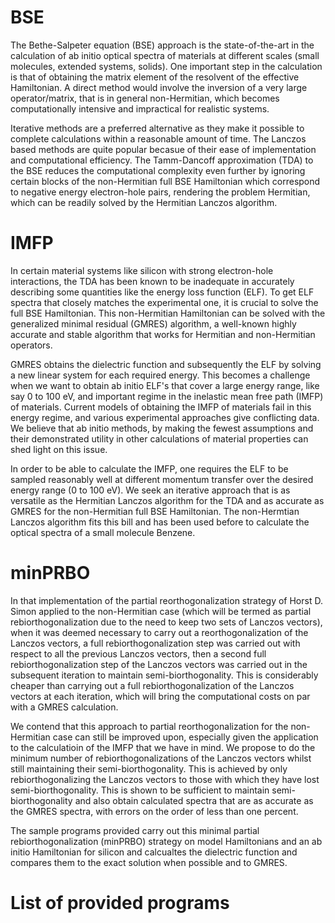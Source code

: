 # BSE
The Bethe-Salpeter equation (BSE) approach is the state-of-the-art in the calculation of ab initio optical spectra of materials at different scales (small molecules, extended systems, solids). One important step in the calculation is that of obtaining the matrix element of the resolvent of the effective Hamiltonian. A direct method would involve the inversion of a very large operator/matrix, that is in general non-Hermitian, which becomes computationally intensive and impractical for realistic systems.

Iterative methods are a preferred alternative as they make it possible to complete calculations within a reasonable amount of time. The Lanczos based methods are quite popular becasue of their ease of implementation and computational efficiency. The Tamm-Dancoff approximation (TDA) to the BSE reduces the computational complexity even further by ignoring certain blocks of the non-Hermitian full BSE Hamiltonian which correspond to negative energy electron-hole pairs, rendering the problem Hermitian, which can be readily solved by the Hermitian Lanczos algorithm.

# IMFP
In certain material systems like silicon with strong electron-hole interactions, the TDA has been known to be inadequate in accurately describing some quantities like the energy loss function (ELF). To get ELF spectra that closely matches the experimental one, it is crucial to solve the full BSE Hamiltonian. This non-Hermitian Hamiltonian can be solved with the generalized minimal residual (GMRES) algorithm, a well-known highly accurate and stable algorithm that works for Hermitian and non-Hermitian operators. 

GMRES obtains the dielectric function and subsequently the ELF by solving a new linear system for each required energy. This becomes a challenge when we want to obtain ab initio ELF's that cover a large energy range, like say 0 to 100 eV, and important regime in the inelastic mean free path (IMFP) of materials. Current models of obtaining the IMFP of materials fail in this energy regime, and various experimental approaches give conflicting data. We believe that ab initio methods, by making the fewest assumptions and their demonstrated utility in other calculations of material properties can shed light on this issue.

In order to be able to calculate the IMFP, one requires the ELF to be sampled reasonably well at different momentum transfer over the desired energy range (0 to 100 eV). We seek an iterative approach that is as versatile as the Hermitian Lanczos algorithm for the TDA and as accurate as GMRES for the non-Hermitian full BSE Hamiltonian. The non-Hermtian Lanczos algorithm fits this bill and has been used before to calculate the optical spectra of a small molecule Benzene.

# minPRBO
In that implementation of the partial reorthogonalization strategy of Horst D. Simon applied to the non-Hermitian case (which will be termed as partial rebiorthogonalization due to the need to keep two sets of Lanczos vectors), when it was deemed necessary to carry out a reorthogonalization of the Lanczos vectors, a full rebiorthogonalization step was carried out with respect to all the previous Lanczos vectors, then a second full rebiorthogonalization step of the Lanczos vectors was carried out in the subsequent iteration to maintain semi-biorthogonality. This is considerably cheaper than carrying out a full rebiorthogonalization of the Lanczos vectors at each iteration, which will bring the computational costs on par with a GMRES calculation.

We contend that this approach to partial reorthogonalization for the non-Hermitian case can still be improved upon, especially given the application to the calculatioin of the IMFP that we have in mind.
We propose to do the minimum number of rebiorthogonalizations of the Lanczos vectors whilst still maintaining their semi-biorthogonality. This is achieved by only rebiorthogonalizing the Lanczos vectors to those with which they have lost semi-biorthogonality. This is shown to be sufficient to maintain semi-biorthogonality and also obtain calculated spectra that are as accurate as the GMRES spectra, with errors on the order of less than one percent.

The sample programs provided carry out this minimal partial rebiorthogonalization (minPRBO) strategy on model Hamiltonians and an ab initio Hamiltonian for silicon and calcualtes the dielectric function and compares them to the exact solution when possible and to GMRES.

# List of provided programs




